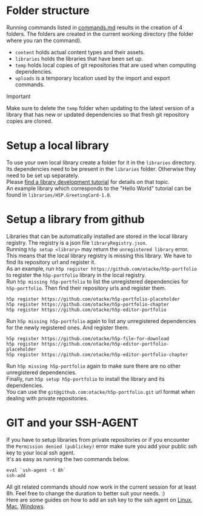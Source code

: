 # Folder structure

Running commands listed in [commands.md](commands.md) results in the creation of 4 folders. The folders are created in the current working directory (the folder where you ran the command).  
- `content` holds actual content types and their assets.  
- `libraries` holds the libraries that have been set up.  
- `temp` holds local copies of git repositories that are used when computing dependencies.  
- `uploads` is a temporary location used by the import and export commands.  

> [!IMPORTANT]
> Make sure to delete the `temp` folder when updating to the latest version of a library that has new or updated dependencies so that fresh git repository copies are cloned.  

# Setup a local library

To use your own local library create a folder for it in the `libraries` directory.  
Its dependencies need to be present in the `libraries` folder. Otherwise they need to be set up separately.  
Please [find a library development tutorial](https://h5p.org/library-development) for details on that topic.  
An example library which corresponds to the "Hello World" tutorial can be found in `libraries/H5P.GreetingCard-1.0`.  

# Setup a library from github

Libraries that can be automatically installed are stored in the local library registry. The registry is a json file `libraryRegistry.json`.  
Running `h5p setup <library>` may return the `unregistered library` error. This means that the local library registry is missing this library. We have to find its repository url and register it.  
As an example, run `h5p register https://github.com/otacke/h5p-portfolio` to register the `h5p-portfolio` library in the local registry.  
Run `h5p missing h5p-portfolio` to list the unregistered dependencies for `h5p-portfolio`. Then find their repository urls and register them.  
```
h5p register https://github.com/otacke/h5p-portfolio-placeholder
h5p register https://github.com/otacke/h5p-portfolio-chapter
h5p register https://github.com/otacke/h5p-editor-portfolio
```
Run `h5p missing h5p-portfolio` again to list any unregistered dependencies for the newly registered ones. And register them.  
```
h5p register https://github.com/otacke/h5p-file-for-download
h5p register https://github.com/otacke/h5p-editor-portfolio-placeholder
h5p register https://github.com/otacke/h5p-editor-portfolio-chapter
```
Run `h5p missing h5p-portfolio` again to make sure there are no other unregistered dependencies.  
Finally, run `h5p setup h5p-portfolio` to install the library and its dependencies.  
You can use the `git@github.com:otacke/h5p-portfolio.git` url format when dealing with private repositories.  

# GIT and your SSH-AGENT

If you have to setup libraries from private repositories or if you encounter the `Permission denied (publickey)` error make sure you add your public ssh key to your local ssh agent.  
It's as easy as running the two commands below.  
```
eval `ssh-agent -t 8h`
ssh-add
```
All git related commands should now work in the current session for at least 8h. Feel free to change the duration to better suit your needs. :)  
Here are some guides on how to add an ssh key to the ssh agent on [Linux](https://docs.github.com/en/enterprise-cloud@latest/authentication/connecting-to-github-with-ssh/generating-a-new-ssh-key-and-adding-it-to-the-ssh-agent#adding-your-ssh-key-to-the-ssh-agent), [Mac](https://docs.github.com/en/enterprise-cloud@latest/authentication/connecting-to-github-with-ssh/generating-a-new-ssh-key-and-adding-it-to-the-ssh-agent?platform=mac#adding-your-ssh-key-to-the-ssh-agent), [Windows](https://docs.github.com/en/enterprise-cloud@latest/authentication/connecting-to-github-with-ssh/generating-a-new-ssh-key-and-adding-it-to-the-ssh-agent?platform=windows#adding-your-ssh-key-to-the-ssh-agent).  
